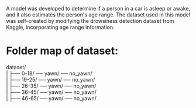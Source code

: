 A model was developed to determine if a person in a car is asleep or awake, and it also estimates the person's age range. The dataset used in this model was self-created by modifying the drowsiness detection dataset from Kaggle, incorporating age range information.

# Folder map of dataset:
dataset/ </br>
|
├── 0-18/ ── yawn/ ── no_yawn/ </br>
|
├── 19-25/ ── yawn/ ── no_yawn/ </br>
|
├── 26-35/ ── yawn/ ── no_yawn/ </br>
|
├── 36-45/ ── yawn/ ── no_yawn/ </br>
|
├── 46-65/ ── yawn/ ── no_yawn/ </br>
